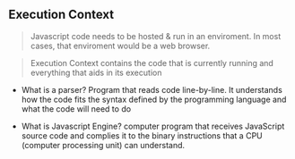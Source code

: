 ## Execution Context

> Javascript code needs to be hosted & run in an enviroment. In most cases, that enviroment would be a web browser. 

> Execution Context contains the code that is currently running and everything that aids in its execution

- What is a parser? Program that reads code line-by-line. It understands how the code fits the syntax defined by the programming language and what the code will need to do

- What is Javascript Engine? computer program that receives JavaScript source code and complies it to the binary instructions that a CPU (computer processing unit) can understand. 